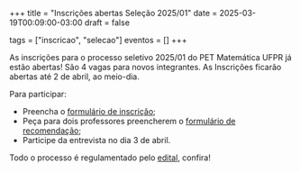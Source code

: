 +++
title = "Inscrições abertas Seleção 2025/01"
date = 2025-03-19T00:09:00-03:00
draft = false

tags = ["inscricao", "selecao"]
eventos = []
+++

As inscrições para o processo seletivo 2025/01 do PET Matemática UFPR já estão abertas! São 4 vagas para novos integrantes. As Inscrições ficarão abertas até 2 de abril, ao meio-dia.

Para participar:
- Preencha o [formulário de inscrição](https://forms.gle/fonnyhsojQpWFhWA7);
- Peça para dois professores preencherem o [formulário de recomendação](https://forms.gle/iRxA5J1e8BAJEGz97); 
- Participe da entrevista no dia 3 de abril.

Todo o processo é regulamentado pelo [edital](/posts/2025/selecao/edital), confira!
